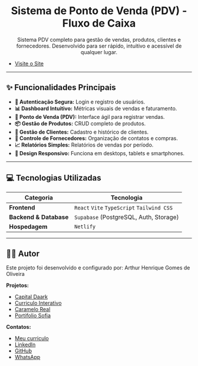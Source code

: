 

<h1 align="center">Sistema de Ponto de Venda (PDV) - Fluxo de Caixa</h1>

<p align="center">
  Sistema PDV completo para gestão de vendas, produtos, clientes e fornecedores. Desenvolvido para ser rápido, intuitivo e acessível de qualquer lugar. 
  
  * [Visite o Site](https://fluxodecaixav1.netlify.app/login)
</p>

---

## ✨ **Funcionalidades Principais**

- **🔐 Autenticação Segura:** Login e registro de usuários.
- **📊 Dashboard Intuitivo:** Métricas visuais de vendas e faturamento.
- **🛒 Ponto de Venda (PDV):** Interface ágil para registrar vendas.
- **📦 Gestão de Produtos:** CRUD completo de produtos.
- **👤 Gestão de Clientes:** Cadastro e histórico de clientes.
- **🚚 Controle de Fornecedores:** Organização de contatos e compras.
- **📈 Relatórios Simples:** Relatórios de vendas por período.
- **📱 Design Responsivo:** Funciona em desktops, tablets e smartphones.

---

## 💻 **Tecnologias Utilizadas**

| Categoria             | Tecnologia                                                                                               |
| --------------------- | -------------------------------------------------------------------------------------------------------- |
| **Frontend** | `React` `Vite` `TypeScript` `Tailwind CSS`                                                              |
| **Backend & Database**| `Supabase` (PostgreSQL, Auth, Storage)                                                                   |
| **Hospedagem** | `Netlify`                                                                                                |

---

## 👨‍💻 Autor

Este projeto foi desenvolvido e configurado por: Arthur Henrique Gomes de Oliveira

**Projetos:**

* [Capital Daark](https://github.com/SeuPesadel00/CapitalDaark-new)
* [Curriculo Interativo](https://github.com/SeuPesadel00/Curriculo-Interativo)
* [Caramelo Real](https://github.com/SeuPesadel00/CarameloReal)
* [Portifolio Sofia](https://github.com/SeuPesadel00/Portfolio-SofiaOliveira)

**Contatos:**

* [Meu curriculo](https://curriculo-interativo-arthur.vercel.app/)
* [LinkedIn](https://www.linkedin.com/in/arthur-henriquee/)
* [GitHub](https://github.com/SeuPesadel00)
* [WhatsApp](https://wa.me/5561981076848)



